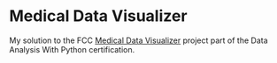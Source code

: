 # Medical Data Visualizer

My solution to the FCC [Medical Data Visualizer](https://www.freecodecamp.org/learn/data-analysis-with-python/data-analysis-with-python-projects/medical-data-visualizer) project part of the Data Analysis With Python certification.
